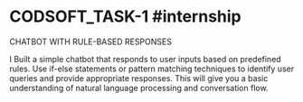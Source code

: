 # CODSOFT_TASK-1 #internship

 
CHATBOT WITH RULE-BASED  RESPONSES


I Built a simple chatbot that responds to user inputs based on
predefined rules. Use if-else statements or pattern matching
techniques to identify user queries and provide appropriate
responses. This will give you a basic understanding of natural
language processing and conversation flow.
